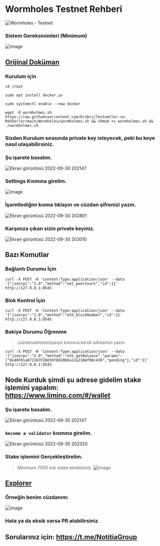 # Wormholes Testnet Rehberi

![Wormholes - Testnet](https://user-images.githubusercontent.com/107190154/193325968-3f3954f0-e736-423e-9153-7f3aff500868.gif)

### Sistem Gereksinimleri (Minimum)

![image](https://user-images.githubusercontent.com/107190154/193319079-00dd8efb-61ed-4dd7-8d74-f7713cccad12.png)

## [Orijinal Doküman](https://www.wormholes.com/docs/Install/run/index.html)

### Kurulum için 
```
cd /root
```
```
sudo apt install docker.io
```
```
sudo systemctl enable --now docker
```
```
wget -O wormholmes.sh https://raw.githubusercontent.com/brsbrc/Testnetler-ve-Rehberler/main/Wormholes/wormholmes.sh && chmod +x wormholmes.sh && ./wormholmes.sh
```

### Sizden Kurulum sırasında private key isteyecek, peki bu keye nasıl ulaşabilirsiniz.

### Şu işarete basalım.
![Ekran görüntüsü 2022-09-30 202147](https://user-images.githubusercontent.com/107190154/193323716-ecd5d453-f3f1-49cd-931a-cc151b63d15b.png)

### Settings Kısmına girelim.
![image](https://user-images.githubusercontent.com/107190154/193324401-133be871-43b4-4ac5-8d9e-c0768f28f2c1.png)

### İşaretlediğim kısma tıklayın ve cüzdan şifrenizi yazın.
![Ekran görüntüsü 2022-09-30 202801](https://user-images.githubusercontent.com/107190154/193324554-fe77ddc7-17ea-4fa3-8e65-39d81b5e93ca.png)

### Karşınıza çıkan sizin private keyiniz.
![Ekran görüntüsü 2022-09-30 203010](https://user-images.githubusercontent.com/107190154/193324930-e56d9ccb-b5b4-4c87-8499-38982dbe81ac.png)


## Bazı Komutlar

### Bağlantı Durumu İçin
```
curl -X POST -H 'Content-Type:application/json' --data '{"jsonrpc":"2.0","method":"net_peerCount","id":1}' http://127.0.0.1:8545
```

### Blok Kontrol İçin
```
curl -X POST -H 'Content-Type:application/json' --data '{"jsonrpc":"2.0","method":"eth_blockNumber","id":1}' http://127.0.0.1:8545
```

### Bakiye Durumu Öğrenme
> cüzdanadresiniziyazın kısmına kendi adresinizi yazın.
```
curl -X POST -H 'Content-Type:application/json' --data '{"jsonrpc":"2.0","method":"eth_getBalance","params":["0x40F01a072167F2665078d20D6a12a210Af08c436","pending"],"id":1}' http://127.0.0.1:8545
```

## Node Kurduk şimdi şu adrese gidelim stake işlemini yapalım: https://www.limino.com/#/wallet

### Şu işarete basalım.
![Ekran görüntüsü 2022-09-30 202147](https://user-images.githubusercontent.com/107190154/193323716-ecd5d453-f3f1-49cd-931a-cc151b63d15b.png)

### `become a validator` kısmına girelim.

![Ekran görüntüsü 2022-09-30 202320](https://user-images.githubusercontent.com/107190154/193323898-b09a073f-8ff3-4a0b-a991-f63086818616.png)

### Stake işlemini Gerçekleştirelim.
> Minimum 7000 erb stake etmelisiniz.
![image](https://user-images.githubusercontent.com/107190154/193324020-c5330cd3-00ba-4fc6-884c-3f8b9195fc6f.png)

## [Explorer](https://www.wormholesscan.com/#/)

### Örneğin benim cüzdanım:

![image](https://user-images.githubusercontent.com/107190154/193322107-7716c1c4-fbce-47fa-b805-54119d9db9fd.png)

### Hata ya da eksik varsa PR atabilirsiniz.

## Sorularınız için: https://t.me/NotitiaGroup
